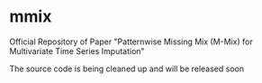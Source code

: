 # mmix
Official Repository of Paper "Patternwise Missing Mix (M-Mix) for Multivariate Time Series Imputation"

The source code is being cleaned up and will be released soon
